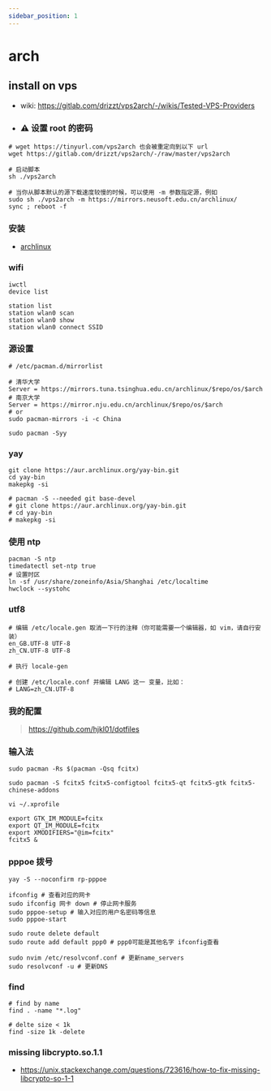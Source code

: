 ```yaml
---
sidebar_position: 1
---
```


# arch

## install on vps

- wiki: https://gitlab.com/drizzt/vps2arch/-/wikis/Tested-VPS-Providers

- ### ⚠️ 设置 root 的密码

```shell
# wget https://tinyurl.com/vps2arch 也会被重定向到以下 url
wget https://gitlab.com/drizzt/vps2arch/-/raw/master/vps2arch

# 启动脚本
sh ./vps2arch

# 当你从脚本默认的源下载速度较慢的时候，可以使用 -m 参数指定源，例如
sudo sh ./vps2arch -m https://mirrors.neusoft.edu.cn/archlinux/
sync ; reboot -f
```

### 安装

- [archlinux](https://github.com/archlinux/archinstall)

### wifi

```shell
iwctl
device list

station list
station wlan0 scan
station wlan0 show
station wlan0 connect SSID
```

### 源设置

```shell
# /etc/pacman.d/mirrorlist

# 清华大学
Server = https://mirrors.tuna.tsinghua.edu.cn/archlinux/$repo/os/$arch
# 南京大学
Server = https://mirror.nju.edu.cn/archlinux/$repo/os/$arch
# or
sudo pacman-mirrors -i -c China

sudo pacman -Syy
```

### yay

```shell
git clone https://aur.archlinux.org/yay-bin.git
cd yay-bin
makepkg -si

# pacman -S --needed git base-devel
# git clone https://aur.archlinux.org/yay-bin.git
# cd yay-bin
# makepkg -si
```

### 使用 ntp

```shell
pacman -S ntp
timedatectl set-ntp true
# 设置时区
ln -sf /usr/share/zoneinfo/Asia/Shanghai /etc/localtime
hwclock --systohc
```

### utf8

```shell
# 编辑 /etc/locale.gen 取消一下行的注释（你可能需要一个编辑器，如 vim，请自行安装）
en_GB.UTF-8 UTF-8
zh_CN.UTF-8 UTF-8

# 执行 locale-gen

# 创建 /etc/locale.conf 并编辑 LANG 这一 变量，比如：
# LANG=zh_CN.UTF-8
```

### 我的配置

> https://github.com/hjkl01/dotfiles

### 输入法

```shell
sudo pacman -Rs $(pacman -Qsq fcitx)

sudo pacman -S fcitx5 fcitx5-configtool fcitx5-qt fcitx5-gtk fcitx5-chinese-addons

vi ~/.xprofile

export GTK_IM_MODULE=fcitx
export QT_IM_MODULE=fcitx
export XMODIFIERS="@im=fcitx"
fcitx5 &
```

### pppoe 拨号

```shell
yay -S --noconfirm rp-pppoe

ifconfig # 查看对应的网卡
sudo ifconfig 网卡 down # 停止网卡服务
sudo pppoe-setup # 输入对应的用户名密码等信息
sudo pppoe-start

sudo route delete default
sudo route add default ppp0 # ppp0可能是其他名字 ifconfig查看

sudo nvim /etc/resolvconf.conf # 更新name_servers
sudo resolvconf -u # 更新DNS
```

### find

```shell
# find by name
find . -name "*.log"

# delte size < 1k
find -size 1k -delete
```

### missing libcrypto.so.1.1

- https://unix.stackexchange.com/questions/723616/how-to-fix-missing-libcrypto-so-1-1
